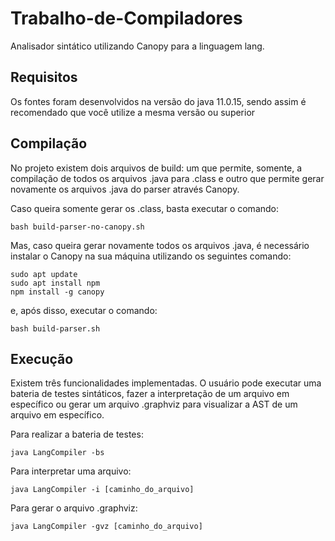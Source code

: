 # Trabalho-de-Compiladores

Analisador sintático utilizando Canopy para a linguagem lang.

## Requisitos
Os fontes foram desenvolvidos na versão do java 11.0.15, sendo assim é recomendado que você utilize a mesma versão ou superior

## Compilação

No projeto existem dois arquivos de build: um que permite, somente, a compilação de todos os arquivos .java para .class e outro que permite gerar novamente os arquivos .java do parser através Canopy.

Caso queira somente gerar os .class, basta executar o comando:

```
bash build-parser-no-canopy.sh
```

Mas, caso queira gerar novamente todos os arquivos .java, é necessário instalar o Canopy na sua máquina utilizando os seguintes comando:

```
sudo apt update
sudo apt install npm
npm install -g canopy
```

e, após disso, executar o comando:

```
bash build-parser.sh
```

## Execução

Existem três funcionalidades implementadas. O usuário pode executar uma bateria de testes sintáticos, fazer a interpretação de um arquivo em específico ou gerar um arquivo .graphviz para visualizar a AST de um arquivo em específico. 

Para realizar a bateria de testes:

```
java LangCompiler -bs
```

Para interpretar uma arquivo:

```
java LangCompiler -i [caminho_do_arquivo]
```

Para gerar o arquivo .graphviz:

```
java LangCompiler -gvz [caminho_do_arquivo]
```